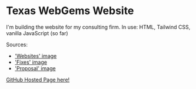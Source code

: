# Texas WebGems Website

I'm building the website for my consulting firm. 
In use: HTML, Tailwind CSS, vanilla JavaScript (so far)

Sources: 
* ['Websites' image](https://www.pexels.com/photo/silver-imac-displaying-collage-photos-1779487/)
* ['Fixes' image](https://www.pexels.com/photo/abstract-business-code-coder-270348/)
* ['Proposal' image](https://www.pexels.com/photo/silver-laptop-with-graph-on-screen-5833862/)

[GitHub Hosted Page here!](https://geminipowell.github.io/texas-webgems)
